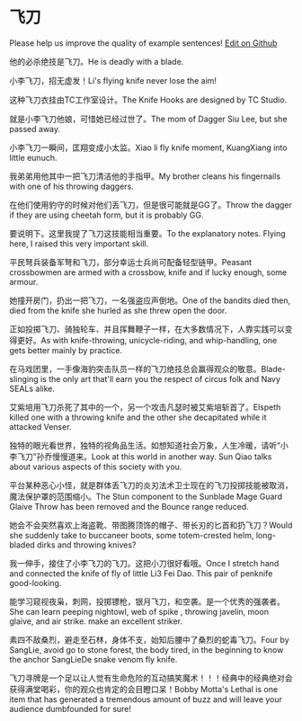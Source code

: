 # 飞刀

Please help us improve the quality of example sentences! [Edit on Github](https://github.com/jiyushe/jiyu-example-sentence-source/blob/main/chinese/feidao.md)

<p><span class="chinese">他的必杀绝技是飞刀。</span><span class="english">He is deadly with a blade.</span></p>

<p><span class="chinese">小李飞刀，招无虚发！</span><span class="english">Li's flying knife never lose the aim!</span></p>

<p><span class="chinese">这种飞刀衣挂由TC工作室设计。</span><span class="english">The Knife Hooks are designed by TC Studio.</span></p>

<p><span class="chinese">就是小李飞刀他娘，可惜她已经过世了。</span><span class="english">The mom of Dagger Siu Lee, but she passed away.</span></p>

<p><span class="chinese">小李飞刀一瞬间，匡翔变成小太监。</span><span class="english">Xiao li fly knife moment, KuangXiang into little eunuch.</span></p>

<p><span class="chinese">我弟弟用他其中一把飞刀清洁他的手指甲。</span><span class="english">My brother cleans his fingernails with one of his throwing daggers.</span></p>

<p><span class="chinese">在他们使用豹守的时候对他们丢飞刀，但是很可能就是GG了。</span><span class="english">Throw the dagger if they are using cheetah form, but it is probably GG.</span></p>

<p><span class="chinese">要说明下。这里我提了飞刀这技能相当重要。</span><span class="english">To the explanatory notes. Flying here, I raised this very important skill.</span></p>

<p><span class="chinese">平民弩兵装备军弩和飞刀，部分幸运士兵尚可配备轻型链甲。</span><span class="english">Peasant crossbowmen are armed with a crossbow, knife and if lucky enough, some armour.</span></p>

<p><span class="chinese">她撞开房门，扔出一把飞刀，一名强盗应声倒地。</span><span class="english">One of the bandits died then, died from the knife she hurled as she threw open the door.</span></p>

<p><span class="chinese">正如投掷飞刀、骑独轮车、并且挥舞鞭子一样，在大多数情况下，人靠实践可以变得更好。</span><span class="english">As with knife-throwing, unicycle-riding, and whip-handling, one gets better mainly by practice.</span></p>

<p><span class="chinese">在马戏团里，一手像海豹突击队员一样的飞刀绝技总会赢得观众的敬意。</span><span class="english">Blade-slinging is the only art that'll earn you the respect of circus folk and Navy SEALs alike.</span></p>

<p><span class="chinese">艾紫培用飞刀杀死了其中的一个，另一个攻击凡瑟时被艾紫培斩首了。</span><span class="english">Elspeth killed one with a throwing knife and the other she decapitated while it attacked Venser.</span></p>

<p><span class="chinese">独特的眼光看世界，独特的视角品生活。如想知道社会万象，人生冷暖，请听“小李飞刀”孙乔慢慢道来。</span><span class="english">Look at this world in another way. Sun Qiao talks about various aspects of this society with you.</span></p>

<p><span class="chinese">平台某种恶心小怪，就是群体丢飞刀的炎刃法术卫士现在的飞刀投掷技能被取消，魔法保护罩的范围缩小。</span><span class="english">The Stun component to the Sunblade Mage Guard Glaive Throw has been removed and the Bounce range reduced.</span></p>

<p><span class="chinese">她会不会突然喜欢上海盗靴、带图腾顶饰的帽子、带长刃的匕首和扔飞刀？</span><span class="english">Would she suddenly take to buccaneer boots, some totem-crested helm, long-bladed dirks and throwing knives?</span></p>

<p><span class="chinese">我一伸手，接住了小李飞刀的飞刀。这把小刀很好看哦。</span><span class="english">Once I stretch hand and connected the knife of fly of little Li3 Fei Dao. This pair of penknife good-looking.</span></p>

<p><span class="chinese">能学习窥视夜枭，刺网，投掷镖枪，银月飞刀，和空袭。是一个优秀的强袭者。</span><span class="english">She can learn peeping nightowl, web of spike , throwing javelin, moon glaive, and air strike. make an excellent striker.</span></p>

<p><span class="chinese">素四不敌桑烈，避走至石林，身体不支，始知后腰中了桑烈的蛇毒飞刀。</span><span class="english">Four by SangLie, avoid go to stone forest, the body tired, in the beginning to know the anchor SangLieDe snake venom fly knife.</span></p>

<p><span class="chinese">飞刀寻牌是一个足以让人觉有生命危险的互动搞笑魔术！！！经典中的经典绝对会获得满堂喝彩，你的观众也肯定的会目瞪口呆！</span><span class="english">Bobby Motta's Lethal is one item that has generated a tremendous amount of buzz and will leave your audience dumbfounded for sure!</span></p>

